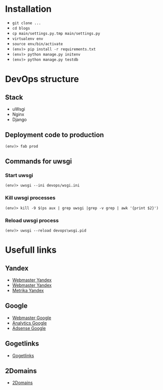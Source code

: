 # Installation
- `git clone ...`  
- `cd blogs`
- `cp main/settings.py.tmp main/settings.py`
- `virtualenv env`
- `source env/bin/activate`
- `(env)> pip install -r requirements.txt`
- `(env)> python manage.py initenv`
- `(env)> python manage.py testdb`


# DevOps structure
## Stack
- uWsgi
- Nginx
- Django

## Deployment code to production
`(env)> fab prod`

## Commands for uwsgi
### Start uwsgi
`(env)> uwsgi --ini devops/wsgi.ini`
### Kill uwsgi processes
`(env)> kill -9 $(ps aux | grep uwsgi |grep -v grep | awk '{print $2}')`
### Reload uwsgi process
`(env)> uwsgi --reload devops\wsgi.pid`


# Usefull links
## Yandex
- [Webmaster Yandex](https://webmaster.yandex.ru/site/service-plugin.xml?host=22600389&service=ORIGINALS&need_auth=false&new_site=false)  
- [Webmaster Yandex](https://webmaster.yandex.ru/site/?host=22600389)  
- [Metrika Yandex](https://metrika.yandex.ru/list/)  

## Google
- [Webmaster Google](https://www.google.com/webmasters/tools/dashboard?hl=ru&siteUrl=http://obelektrike.ru/)
- [Analytics Google](https://www.google.com/analytics/web/)
- [Adsense Google](https://www.google.com/adsense/app?hl=ru#main/home)

## Gogetlinks
- [Gogetlinks](https://gogetlinks.net/my_campaigns.php?faction=change_status)

## 2Domains
- [2Domains](https://reg.2domains.ru/domains/)
